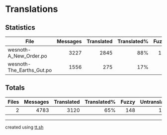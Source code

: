 # Translations

## Statistics

File | Messages | Translated | Translated% | Fuzzy | Untranslated
--- | --: | --: | --: | --: | --:
wesnoth-A_New_Order.po | 3227 | 2845| 88% | 142 | 240
wesnoth-The_Earths_Gut.po | 1556 | 275| 17% | 6 | 1275

## Totals

Files | Messages | Translated | Translated% | Fuzzy | Untranslated
--: | --: | --: | --: | --: | --:
2 | 4783 | 3120 | 65% | 148 | 1515

---

created using [tt.sh](https://github.com/celerini/scripts/blob/master/tt.sh)
